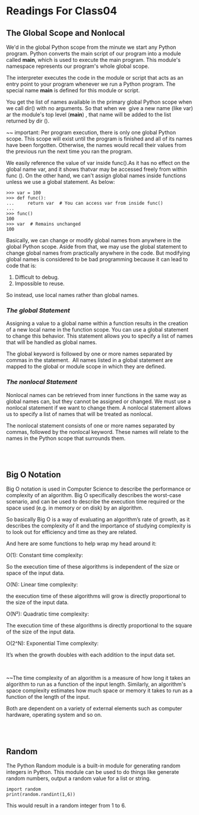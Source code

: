 # Readings For Class04

## **The Global Scope and Nonlocal**

We'd in the global Python scope from the minute we start any Python program. Python converts the main script of our program into a module called __main__, which is used to execute the main program. This module's namespace represents our program's whole global scope.

The interpreter executes the code in the module or script that acts as an entry point to your program whenever we run a Python program. The special name __main__ is defined for this module or script.

You get the list of names available in the primary global Python scope when we call dir() with no arguments. So that when we  give a new name (like var) ar the module's top level (__main__) , that name will be added to the list returned by dir ().

~~ important: Per program execution, there is only one global Python scope. This scope will exist until the program is finished and all of its names have been forgotten. Otherwise, the names would recall their values from the previous run the next time you ran the program.

We easily reference the value of var inside func().As it has no effect on the global name var, and it shows thatvar may be accessed freely from within func (). On the other hand, we can't assign global names inside functions unless we use a global statement.
As below:

```
>>> var = 100
>>> def func():
...     return var  # You can access var from inside func()
...
>>> func()
100
>>> var  # Remains unchanged
100
```

Basically, we can change or modify global names from anywhere in the global Python scope. Aside from that, we may use the global statement to change global names from practically anywhere in the code. But modifying global names is considered to be bad programming because it can lead to code that is:

1. Difficult to debug.
2. Impossible to reuse.

So instead, use local names rather than global names.

### ***The global Statement***

Assigning a value to a global name within a function results in the creation of a new local name in the function scope. You can use a global statement to change this behavior. This statement allows you to specify a list of names that will be handled as global names.

The global keyword is followed by one or more names separated by commas in the statement.  All names listed in a global statement are mapped to the global or module scope in which they are defined.

### ***The nonlocal Statement***

Nonlocal names can be retrieved from inner functions in the same way as global names can, but they cannot be assigned or changed. We must use a nonlocal statement if we want to change them. A nonlocal statement allows us to specify a list of names that will be treated as nonlocal.

The nonlocal statement consists of one or more names separated by commas, followed by the nonlocal keyword. These names will relate to the names in the Python scope that surrounds them.
 

<br>
<br>


## **Big O Notation**

Big O notation is used in Computer Science to describe the performance or complexity of an algorithm. Big O specifically describes the worst-case scenario, and can be used to describe the execution time required or the space used (e.g. in memory or on disk) by an algorithm.

So basically Big O is a way of evaluating an algorithm’s rate of growth, as it describes the complexity of it and the importance of studying complexity is to look out for efficiency and time as they are related.

And here are some functions to help wrap my head around it:

O(1): Constant time complexity:

So the execution time of these algorithms is independent of the size or space of the input data.

O(N): Linear time complexity:

the execution time of these algorithms will grow is directly proportional to the size of the input data.

O(N²): Quadratic time complexity:

The execution time of these algorithms is directly proportional to the square of the size of the input data.

O(2^N): Exponential Time complexity:

It’s when the growth doubles with each addition to the input data set.

<br>

~~The time complexity of an algorithm is a measure of how long it takes an algorithm to run as a function of the input length. Similarly, an algorithm's space complexity estimates how much space or memory it takes to run as a function of the length of the input.

Both are dependent on a variety of external elements such as computer hardware, operating system and so on.
 

<br>
<br>


## **Random**

The Python Random module is a built-in module for generating random integers in Python. This module can be used to do things like generate random numbers, output a random value for a list or string.

```
import random
print(random.randint(1,6))
```
This would result in a random integer from 1 to 6.